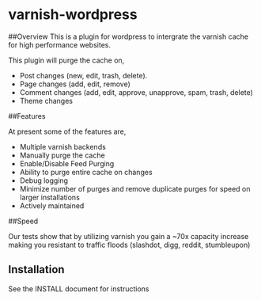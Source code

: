 varnish-wordpress
=================

##Overview
This is a plugin for wordpress to intergrate the varnish cache for high performance websites.

This plugin will purge the cache on,

- Post changes (new, edit, trash, delete).
- Page changes (add, edit, remove)
- Comment changes (add, edit, approve,  unapprove,  spam,  trash,  delete)
- Theme changes

##Features

At present some of the features are,

- Multiple varnish backends
- Manually purge the cache
- Enable/Disable Feed Purging
- Ability to purge entire cache on changes
- Debug logging
- Minimize number of purges and remove duplicate purges for speed on larger installations
- Actively maintained

##Speed

Our tests show that by utilizing varnish you gain a ~70x capacity increase making you resistant to traffic floods (slashdot,  digg, reddit,  stumbleupon)

## Installation

See the INSTALL document for instructions
